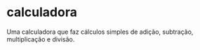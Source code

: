 # calculadora

Uma calculadora que faz cálculos simples de adição, subtração, multiplicação e divisão.
